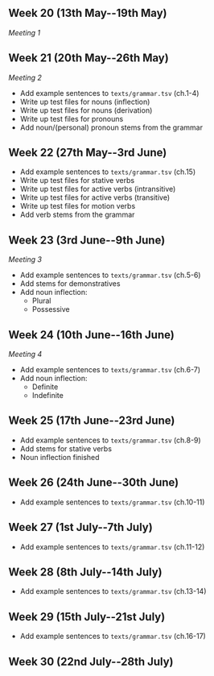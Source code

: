 ## Week 20 (13th May--19th May)
*Meeting 1*

## Week 21 (20th May--26th May)
*Meeting 2*

* Add example sentences to `texts/grammar.tsv` (ch.1-4)
* Write up test files for nouns (inflection)
* Write up test files for nouns (derivation)
* Write up test files for pronouns
* Add noun/(personal) pronoun stems from the grammar

## Week 22 (27th May--3rd June)

* Add example sentences to `texts/grammar.tsv` (ch.15)
* Write up test files for stative verbs
* Write up test files for active verbs (intransitive)
* Write up test files for active verbs (transitive)
* Write up test files for motion verbs
* Add verb stems from the grammar

## Week 23 (3rd June--9th June)
*Meeting 3*

* Add example sentences to `texts/grammar.tsv` (ch.5-6)
* Add stems for demonstratives
* Add noun inflection:
  * Plural
  * Possessive

## Week 24 (10th June--16th June)
*Meeting 4*

* Add example sentences to `texts/grammar.tsv` (ch.6-7)
* Add noun inflection:
  * Definite
  * Indefinite

## Week 25 (17th June--23rd June)

* Add example sentences to `texts/grammar.tsv` (ch.8-9)
* Add stems for stative verbs
* Noun inflection finished

## Week 26 (24th June--30th June)

* Add example sentences to `texts/grammar.tsv` (ch.10-11)

## Week 27 (1st July--7th July)

* Add example sentences to `texts/grammar.tsv` (ch.11-12)

## Week 28 (8th July--14th July)

* Add example sentences to `texts/grammar.tsv` (ch.13-14)

## Week 29 (15th July--21st July)

* Add example sentences to `texts/grammar.tsv` (ch.16-17)

## Week 30 (22nd July--28th July)

